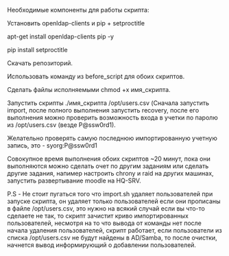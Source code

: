 Необходимые компоненты для работы скрипта:

Установить openldap-clients и pip + setproctitle

apt-get install openldap-clients pip -y

pip install setproctitle

Скачать репозиторий.

Использовать команду из before_script для обоих скриптов.

Сделать файлы исполняемыми chmod +x имя_скрипта.

Запустить скрипты ./имя_скрипта /opt/users.csv (Сначала запустить import, после полного выполнения запустить recovery, после его выполнения можно проверить возможность входа в учетки по паролю из /opt/users.csv (везде P@ssw0rd1).

Желательно проверять самую последнюю импортированную учетную запись, это - syorg:P@ssw0rd1

Совокупное время выполнения обоих скриптов ~20 минут, пока они выполняются можно сделать очет по другим заданиям или сделать другие задания, напимер настроить chrony и raid на других машинах, запустить развертывание moodle на HQ-SRV.

P.S - Не стоит пугаться того что import.sh удаляет пользователей при запуске скрипта, он удаляет только пользователей если они прописаны в файле /opt/users.csv, это нужно на всякий случай если вы что-то сделаете не так, то скрипт зачистит криво импортированных пользователей, несмотря на то что вывода от команды нет после начала удаления пользователей, скрипт работает, если пользователи из списка /opt/users.csv не будут найдены в AD/Samba, то после очистки, начнется вывод информирующий о добавлении пользователей.
